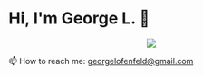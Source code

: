 # Hi, I'm George L. 👋

<p align='center'>
       <a href="https://t.me/GeorgeLofenfeld">
              <img src="https://img.shields.io/badge/Telegram-2CA5E0?style=for-the-badge&logo=telegram&logoColor=white"/>
       </a>
       <p>
              📫 How to reach me: <a href='mailto:georgelofenfeld@gmail.com'>georgelofenfeld@gmail.com</a>
       </p>
</p>
